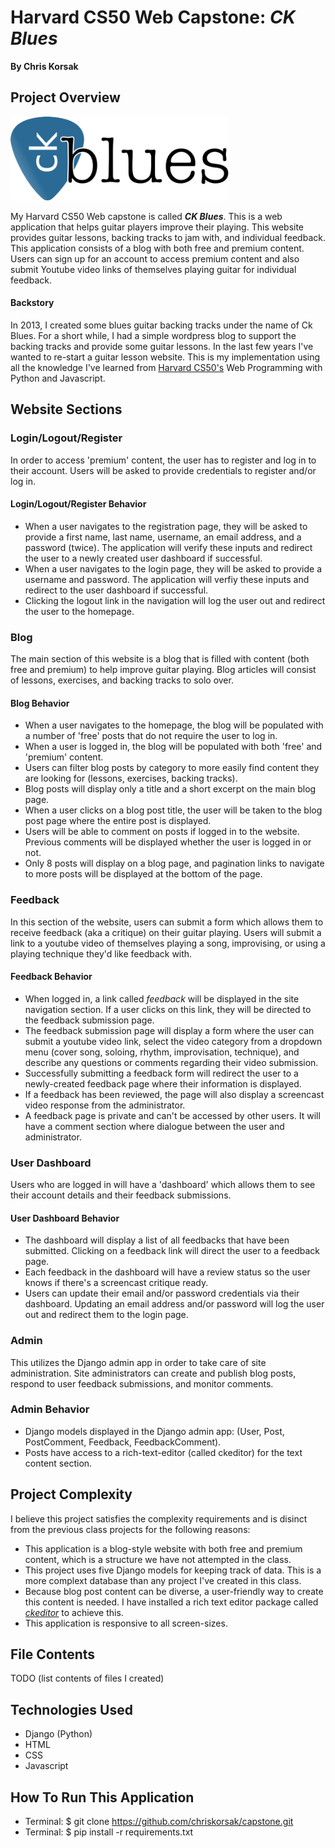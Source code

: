 # Harvard CS50 Web Capstone: *CK Blues*
__By Chris Korsak__

## Project Overview

<img src="ckblues/static/ckblues/images/logo_w_text_outline_2.png" alt="CK Blues" width="350">

My Harvard CS50 Web capstone is called __*CK Blues*__. This is a web application that helps guitar players improve their playing. This website provides guitar lessons, backing tracks to jam with, and individual feedback. This application consists of a blog with both free and premium content. Users can sign up for an account to access premium content and also submit Youtube video links of themselves playing guitar for individual feedback.

#### Backstory

In 2013, I created some blues guitar backing tracks under the name of Ck Blues. For a short while, I had a simple wordpress blog to support the backing tracks and provide some guitar lessons. In the last few years I've wanted to re-start a guitar lesson website. This is my implementation using all the knowledge I've learned from [Harvard CS50's](https://cs50.harvard.edu/web/2020/) Web Programming with Python and Javascript.

## Website Sections

### Login/Logout/Register
In order to access 'premium' content, the user has to register and log in to their account. Users will be asked to provide credentials to register and/or log in.
#### Login/Logout/Register Behavior
* When a user navigates to the registration page, they will be asked to provide a first name, last name, username, an email address, and a password (twice). The application will verify these inputs and redirect the user to a newly created user dashboard if successful.
* When a user navigates to the login page, they will be asked to provide a username and password. The application will verfiy these inputs and redirect to the user dashboard if successful.
* Clicking the logout link in the navigation will log the user out and redirect the user to the homepage.

### Blog
The main section of this website is a blog that is filled with content (both free and premium) to help improve guitar playing. Blog articles will consist of lessons, exercises, and backing tracks to solo over.
#### Blog Behavior
* When a user navigates to the homepage, the blog will be populated with a number of 'free' posts that do not require the user to log in.
* When a user is logged in, the blog will be populated with both 'free' and 'premium' content.
* Users can filter blog posts by category to more easily find content they are looking for (lessons, exercises, backing tracks).
* Blog posts will display only a title and a short excerpt on the main blog page.
* When a user clicks on a blog post title, the user will be taken to the blog post page where the entire post is displayed.
* Users will be able to comment on posts if logged in to the website. Previous comments will be displayed whether the user is logged in or not.
* Only 8 posts will display on a blog page, and pagination links to navigate to more posts will be displayed at the bottom of the page.

### Feedback
In this section of the website, users can submit a form which allows them to receive feedback (aka a critique) on their guitar playing. Users will submit a link to a youtube video of themselves playing a song, improvising, or using a playing technique they'd like feedback with.
#### Feedback Behavior
* When logged in, a link called *feedback* will be displayed in the site navigation section. If a user clicks on this link, they will be directed to the feedback submission page.
* The feedback submission page will display a form where the user can submit a youtube video link, select the video category from a dropdown menu (cover song, soloing, rhythm, improvisation, technique), and describe any questions or comments regarding their video submission.
* Successfully submitting a feedback form will redirect the user to a newly-created feedback page where their information is displayed.
* If a feedback has been reviewed, the page will also display a screencast video response from the administrator.
* A feedback page is private and can't be accessed by other users. It will have a comment section where dialogue between the user and administrator.

### User Dashboard
Users who are logged in will have a 'dashboard' which allows them to see their account details and their feedback submissions.
#### User Dashboard Behavior
* The dashboard will display a list of all feedbacks that have been submitted. Clicking on a feedback link will direct the user to a feedback page.
* Each feedback in the dashboard will have a review status so the user knows if there's a screencast critique ready.
* Users can update their email and/or password credentials via their dashboard. Updating an email address and/or password will log the user out and redirect them to the login page.

### Admin
This utilizes the Django admin app in order to take care of site administration. Site administrators can create and publish blog posts, respond to user feedback submissions, and monitor comments.
### Admin Behavior
* Django models displayed in the Django admin app: (User, Post, PostComment, Feedback, FeedbackComment).
* Posts have access to a rich-text-editor (called ckeditor) for the text content section.

## Project Complexity
I believe this project satisfies the complexity requirements and is disinct from the previous class projects for the following reasons:

* This application is a blog-style website with both free and premium content, which is a structure we have not attempted in the class.
* This project uses five Django models for keeping track of data. This is a more complext database than any project I've created in this class.
* Because blog post content can be diverse, a user-friendly way to create this content is needed. I have installed a rich text editor package called [*ckeditor*](https://github.com/django-ckeditor/django-ckeditor) to achieve this.
* This application is responsive to all screen-sizes.

## File Contents

TODO (list contents of files I created)

## Technologies Used
* Django (Python)
* HTML
* CSS
* Javascript

## How To Run This Application

* Terminal: $ git clone https://github.com/chriskorsak/capstone.git
* Terminal: $ pip install -r requirements.txt
